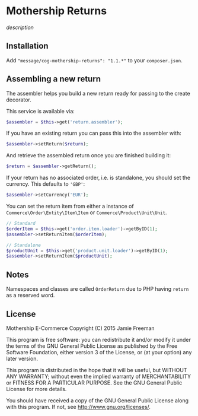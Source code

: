 # Mothership Returns

_description_

## Installation

Add `"message/cog-mothership-returns": "1.1.*"` to your `composer.json`.


## Assembling a new return

The assembler helps you build a new return ready for passing to the create decorator.

This service is available via:

```php
$assembler = $this->get('return.assembler');
```

If you have an existing return you can pass this into the assembler with:

```php
$assembler->setReturn($return);
```

And retrieve the assembled return once you are finished building it:

```php
$return = $assembler->getReturn();
```

If your return has no associated order, i.e. is standalone, you should set the currency. This defaults to `'GBP'`:

```php
$assembler->setCurrency('EUR');
```

You can set the return item from either a instance of `Commerce\Order\Entity\Item\Item` or `Commerce\Product\Unit\Unit`.

```php
// Standard
$orderItem = $this->get('order.item.loader')->getByID(1);
$assembler->setReturnItem($orderItem);

// Standalone
$productUnit = $this->get('product.unit.loader')->getByID(1);
$assembler->setReturnItem($productUnit);
```




## Notes

Namespaces and classes are called `OrderReturn` due to PHP having `return` as a reserved word.

## License

Mothership E-Commerce
Copyright (C) 2015 Jamie Freeman

This program is free software: you can redistribute it and/or modify it under the terms of the GNU General Public License as published by the Free Software Foundation, either version 3 of the License, or (at your option) any later version.

This program is distributed in the hope that it will be useful, but WITHOUT ANY WARRANTY; without even the implied warranty of MERCHANTABILITY or FITNESS FOR A PARTICULAR PURPOSE.  See the GNU General Public License for more details.

You should have received a copy of the GNU General Public License along with this program.  If not, see <http://www.gnu.org/licenses/>.
